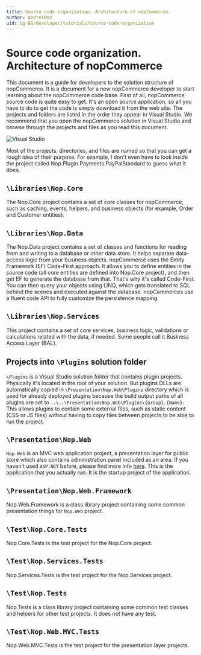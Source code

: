 ```yaml
---
title: Source code organization. Architecture of nopCommerce.
author: AndreiMaz
uid: bg-BG/developer/tutorials/source-code-organization
---
```


# Source code organization. Architecture of nopCommerce

This document is a guide for developers to the solution structure of nopCommerce. It is a document for a new nopCommerce developer to start learning about the nopCommerce code base. First of all, nopCommerce source code is quite easy to get. It's an open source application, so all you have to do to get the code is simply download it from the web site. The projects and folders are listed in the order they appear in Visual Studio. We recommend that you open the nopCommerce solution in Visual Studio and browse through the projects and files as you read this document.

![Visual Studio](_static/source-code-organization/visual_studio.jpg)

Most of the projects, directories, and files are named so that you can get a rough idea of their purpose. For example, I don't even have to look inside the project called Nop.Plugin.Payments.PayPalStandard to guess what it does.

## `\Libraries\Nop.Core`

The Nop.Core project contains a set of core classes for nopCommerce, such as caching, events, helpers, and business objects (for example, Order and Customer entities).

## `\Libraries\Nop.Data`

The Nop.Data project contains a set of classes and functions for reading from and writing to a database or other data store. It helps separate data-access logic from your business objects. nopCommerce uses the Entity Framework (EF) Code-First approach. It allows you to define entities in the source code (all core entities are defined into Nop.Core project), and then get EF to generate the database from that. That's why it's called Code-First. You can then query your objects using LINQ, which gets translated to SQL behind the scenes and executed against the database. nopCommerces use a fluent code API to fully customize the persistence mapping.

## `\Libraries\Nop.Services`

This project contains a set of core services, business logic, validations or calculations related with the data, if needed. Some people call it Business Access Layer (BAL).

## Projects into `\Plugins` solution folder

`\Plugins` is a Visual Studio solution folder that contains plugin projects. Physically it's located in the root of your solution. But plugins DLLs are automatically copied in `\Presentation\Nop.Web\Plugins` directory which is used for already deployed plugins because the build output paths of all plugins are set to `..\..\Presentation\Nop.Web\Plugins\{Group}.{Name}`. This allows plugins to contain some external files, such as static content (CSS or JS files) without having to copy files between projects to be able to run the project.

## `\Presentation\Nop.Web`

`Nop.Web` is an MVC web application project, a presentation layer for public store which also contains administration panel included as an area. If you haven't used `ASP.NET` before, please find more info [here](http://www.asp.net/). This is the application that you actually run. It is the startup project of the application.

## `\Presentation\Nop.Web.Framework`

Nop.Web.Framework is a class library project containing some common presentation things for `Nop.Web` project.

## `\Test\Nop.Core.Tests`

Nop.Core.Tests is the test project for the Nop.Core project.

## `\Test\Nop.Services.Tests`

Nop.Services.Tests is the test project for the Nop.Services project.

## `\Test\Nop.Tests`

Nop.Tests is a class library project containing some common test classes and helpers for other test projects. It does not have any test.

## `\Test\Nop.Web.MVC.Tests`

Nop.Web.MVC.Tests is the test project for the presentation layer projects.